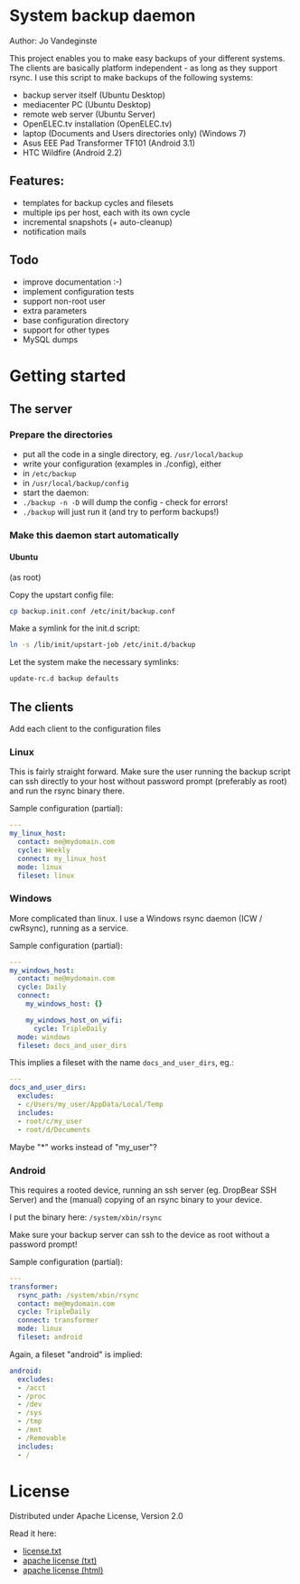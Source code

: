 # System backup daemon
Author: Jo Vandeginste

This project enables you to make easy backups of your different systems.
The clients are basically platform independent - as long as they support rsync. I use this script to make backups of the following systems:
* backup server itself (Ubuntu Desktop)
* mediacenter PC (Ubuntu Desktop)
* remote web server (Ubuntu Server)
* OpenELEC.tv installation (OpenELEC.tv)
* laptop (Documents and Users directories only) (Windows 7)
* Asus EEE Pad Transformer TF101 (Android 3.1)
* HTC Wildfire (Android 2.2)

## Features:
* templates for backup cycles and filesets
* multiple ips per host, each with its own cycle
* incremental snapshots (+ auto-cleanup)
* notification mails

## Todo
* improve documentation :-)
* implement configuration tests
* support non-root user
* extra parameters
 * base configuration directory
* support for other types
 * MySQL dumps

# Getting started
## The server

### Prepare the directories
* put all the code in a single directory, eg. ```/usr/local/backup```
* write your configuration (examples in ./config), either
 * in ```/etc/backup```
 * in ```/usr/local/backup/config```
* start the daemon:
 * ```./backup -n -D``` will dump the config - check for errors!
 * ```./backup``` will just run it (and try to perform backups!)

### Make this daemon start automatically

#### Ubuntu

(as root)

Copy the upstart config file:
```bash
cp backup.init.conf /etc/init/backup.conf
```

Make a symlink for the init.d script:
```bash
ln -s /lib/init/upstart-job /etc/init.d/backup
```

Let the system make the necessary symlinks:
```bash
update-rc.d backup defaults
```

## The clients

Add each client to the configuration files

### Linux
This is fairly straight forward. Make sure the user running the backup script can ssh directly to your
host without password prompt (preferably as root) and run the rsync binary there.

Sample configuration (partial):
```yaml
---
my_linux_host:
  contact: me@mydomain.com
  cycle: Weekly
  connect: my_linux_host
  mode: linux
  fileset: linux
```

### Windows
More complicated than linux. I use a Windows rsync daemon (ICW / cwRsync), running as a service.

Sample configuration (partial):
```yaml
---
my_windows_host:
  contact: me@mydomain.com
  cycle: Daily
  connect:
    my_windows_host: {}

    my_windows_host_on_wifi:
      cycle: TripleDaily
  mode: windows
  fileset: docs_and_user_dirs
```

This implies a fileset with the name ```docs_and_user_dirs```, eg.:

```yaml
---
docs_and_user_dirs:
  excludes:
  - c/Users/my_user/AppData/Local/Temp
  includes:
  - root/c/my_user
  - root/d/Documents
```

Maybe "*" works instead of "my_user"?

### Android
This requires a rooted device, running an ssh server (eg. DropBear SSH Server) and the (manual) copying of an rsync binary to your device.

I put the binary here: ```/system/xbin/rsync```

Make sure your backup server can ssh to the device as root without a password prompt!

Sample configuration (partial):
```yaml
---
transformer:
  rsync_path: /system/xbin/rsync
  contact: me@mydomain.com
  cycle: TripleDaily
  connect: transformer
  mode: linux
  fileset: android
```

Again, a fileset "android" is implied:
```yaml
android:
  excludes:
  - /acct
  - /proc
  - /dev
  - /sys
  - /tmp
  - /mnt
  - /Removable
  includes:
  - /
```

# License
Distributed under Apache License, Version 2.0

Read it here:
* [license.txt](license.txt)
* [apache license (txt)](http://www.apache.org/licenses/LICENSE-2.0.txt)
* [apache license (html)](http://www.apache.org/licenses/LICENSE-2.0.html)

